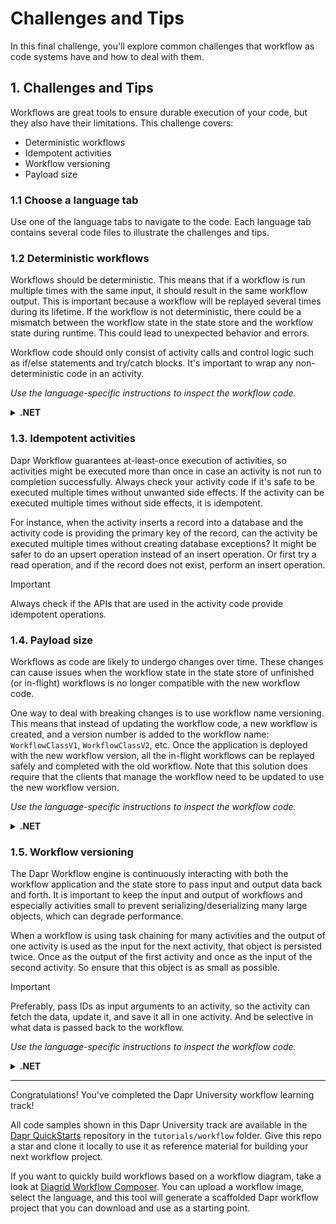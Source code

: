 # Challenges and Tips

In this final challenge, you'll explore common challenges that workflow as code systems have and how to deal with them.

## 1. Challenges and Tips

Workflows are great tools to ensure durable execution of your code, but they also have their limitations. This challenge covers:

- Deterministic workflows
- Idempotent activities
- Workflow versioning
- Payload size

### 1.1 Choose a language tab

Use one of the language tabs to navigate to the code. Each language tab contains several code files to illustrate the challenges and tips.

### 1.2 Deterministic workflows

Workflows should be deterministic. This means that if a workflow is run multiple times with the same input, it should result in the same workflow output. This is important because a workflow will be replayed several times during its lifetime. If the workflow is not deterministic, there could be a mismatch between the workflow state in the state store and the workflow state during runtime. This could lead to unexpected behavior and errors.

Workflow code should only consist of activity calls and control logic such as if/else statements and try/catch blocks. It's important to wrap any non-deterministic code in an activity.

*Use the language-specific instructions to inspect the workflow code.*

<details>
   <summary><b>.NET</b></summary>

Navigate to the `DeterministicWorkflow.cs` file. It contains two workflows: `NonDeterministicWorkflow` and `DeterministicWorkflow`. The `NonDeterministicWorkflow` uses unsafe code that is not deterministic. The `DeterministicWorkflow` uses the `WorkflowContext` to create a GUID and a `DateTime` and is safe.

> [!WARNING]
> Do not create GUIDs, random numbers, or `DateTime` objects in the workflow code.

The `WorkflowContext` contains helper methods to create new GUIDs and `DateTime`s that are safe for replay:

```csharp
var replaySafeGuid = context.NewGuid();
var replaySafeDateTime = context.CurrentUtcDateTime;
```

</details>

### 1.3. Idempotent activities

Dapr Workflow guarantees at-least-once execution of activities, so activities might be executed more than once in case an activity is not run to completion successfully. Always check your activity code if it's safe to be executed multiple times without unwanted side effects. If the activity can be executed multiple times without side effects, it is idempotent.

For instance, when the activity inserts a record into a database and the activity code is providing the primary key of the record, can the activity be executed multiple times without creating database exceptions? It might be safer to do an upsert operation instead of an insert operation. Or first try a read operation, and if the record does not exist, perform an insert operation.

> [!IMPORTANT]
> Always check if the APIs that are used in the activity code provide idempotent operations.

### 1.4. Payload size

Workflows as code are likely to undergo changes over time. These changes can cause issues when the workflow state in the state store of unfinished (or in-flight) workflows is no longer compatible with the new workflow code.

One way to deal with breaking changes is to use workflow name versioning. This means that instead of updating the workflow code, a new workflow is created, and a version number is added to the workflow name: `WorkflowClassV1`, `WorkflowClassV2`, etc. Once the application is deployed with the new workflow version, all the in-flight workflows can be replayed safely and completed with the old workflow. Note that this solution does require that the clients that manage the workflow need to be updated to use the new workflow version.

*Use the language-specific instructions to inspect the workflow code.*

<details>
   <summary><b>.NET</b></summary>

Navigate to the `VersioningWorkflow.cs` file. It contains two workflows: `VersioningWorkflow1` and `VersioningWorkflow2`. Inspect these workflows and note the breaking change due to the input arguments for the activities.

</details>

### 1.5. Workflow versioning

The Dapr Workflow engine is continuously interacting with both the workflow application and the state store to pass input and output data back and forth. It is important to keep the input and output of workflows and especially activities small to prevent serializing/deserializing many large objects, which can degrade performance.

When a workflow is using task chaining for many activities and the output of one activity is used as the input for the next activity, that object is persisted twice. Once as the output of the first activity and once as the input of the second activity. So ensure that this object is as small as possible.

> [!IMPORTANT]
> Preferably, pass IDs as input arguments to an activity, so the activity can fetch the data, update it, and save it all in one activity. And be selective in what data is passed back to the workflow.

*Use the language-specific instructions to inspect the workflow code.*

<details>
   <summary><b>.NET</b></summary>

Navigate to the `PayloadSizeWorkflow.cs` file. It contains two workflows: `LargePayloadSizeWorkflow` and `SmallPayloadSizeWorkflow`. Inspect these workflows and note the difference in activity usage.

</details>

---

Congratulations! You've completed the Dapr University workflow learning track!

All code samples shown in this Dapr University track are available in the [Dapr QuickStarts](https://github.com/dapr/quickstarts/) repository in the `tutorials/workflow` folder. Give this repo a star and clone it locally to use it as reference material for building your next workflow project.

If you want to quickly build workflows based on a workflow diagram, take a look at [Diagrid Workflow Composer](). You can upload a workflow image, select the language, and this tool will generate a scaffolded Dapr workflow project that you can download and use as a starting point.
